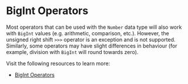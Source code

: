 # BigInt Operators

Most operators that can be used with the `Number` data type will also work with `BigInt` values (e.g. arithmetic, comparison, etc.). However, the unsigned right shift `>>>` operator is an exception and is not supported. Similarly, some operators may have slight differences in behaviour (for example, division with `BigInt` will round towards zero). 

Visit the following resources to learn more:

- [BigInt Operators](https://developer.mozilla.org/en-US/docs/Web/JavaScript/Guide/Expressions_and_Operators#bigint_operators)
